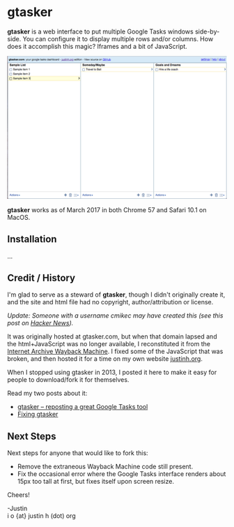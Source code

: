 gtasker
=======

**gtasker** is a web interface to put multiple Google Tasks windows side-by-side. You can configure it to display multiple rows and/or columns. How does it accomplish this magic? Iframes and a bit of JavaScript.

![GTasker Screenshot](./screenshots/gtasker-screenshot.png)

**gtasker** works as of March 2017 in both Chrome 57 and Safari 10.1 on MacOS.

## Installation
...

## Credit / History
I'm glad to serve as a steward of **gtasker**, though I didn't originally create it, and the site and html file had no copyright, author/attribution or license.

*Update: Someone with a username *cmikec* may have created this (see this post on [Hacker News](https://news.ycombinator.com/item?id=2278860)).*

It was originally hosted at gtasker.com, but when that domain lapsed and the html+JavaScript was no longer available, I reconstituted it from the [Internet Archive Wayback Machine](https://archive.org/web/). I fixed some of the JavaScript that was broken, and then hosted it for a time on my own website [justinh.org](http://justinh.org).

When I stopped using gtasker in 2013, I posted it here to make it easy for people to download/fork it for themselves.

Read my two posts about it:
* [gtasker – reposting a great Google Tasks tool](http://justinh.org/2012/03/26/gtasker-reposting-a-great-google-tasks-tool/)
* [Fixing gtasker](http://justinh.org/2013/01/26/fixing-gtasker/)

## Next Steps
Next steps for anyone that would like to fork this:
* Remove the extraneous Wayback Machine code still present.
* Fix the occasional error where the Google Tasks interface renders about 15px too tall at first, but fixes itself upon screen resize.


Cheers!

-Justin  
i o {at} justin h (dot) org
